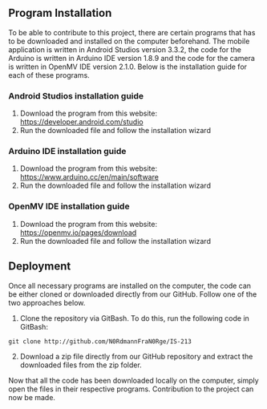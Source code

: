 
## Program Installation

To be able to contribute to this project, there are certain programs that has to be downloaded and installed on the computer beforehand. The mobile application is written in Android Studios version 3.3.2, the code for the Arduino is written in Arduino IDE version 1.8.9 and the code for the camera is written in OpenMV IDE version 2.1.0. Below is the installation guide for each of these programs.

### Android Studios installation guide

1. Download the program from this website: https://developer.android.com/studio
1. Run the downloaded file and follow the installation wizard

### Arduino IDE installation guide

1. Download the program from this website: https://www.arduino.cc/en/main/software
1. Run the downloaded file and follow the installation wizard

### OpenMV IDE installation guide

1. Download the program from this website: https://openmv.io/pages/download
1. Run the downloaded file and follow the installation wizard

## Deployment

Once all necessary programs are installed on the computer, the code can be either cloned or downloaded directly from our GitHub. Follow one of the two approaches below.

1. Clone the repository via GitBash. To do this, run the following code in GitBash:

```
git clone http://github.com/N0RdmannFraN0Rge/IS-213
```

2. Download a zip file directly from our GitHub repository and extract the downloaded files from the zip folder.

Now that all the code has been downloaded locally on the computer, simply open the files in their respective programs. Contribution to the project can now be made.
